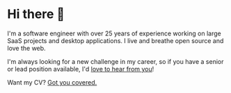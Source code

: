 # Hi there 👋

I'm a software engineer with over 25 years of experience working on large SaaS projects and desktop applications. I live and breathe open source and love the web.

I'm always looking for a new challenge in my career, so if you have a senior or lead position available, I'd [love to hear from you](mailto:krofdrakula+readme@gmail.com)!

Want my CV? [Got you covered.](https://krofdrakula.github.io/assets/klemen-slavic.pdf)
